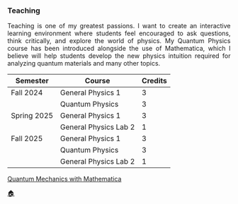 
### Teaching


<div style="text-align: justify;">
<p>Teaching is one of my greatest passions. I want to create an interactive learning environment where students feel encouraged to ask questions, think critically, and explore the world of physics. My Quantum Physics course has been introduced alongside the use of Mathematica, which I believe will help students develop the new physics intuition required for analyzing quantum materials and many other topics.</p>
</div>


| Semester      | Course                   | Credits |
|---------------|--------------------------|---------|
| Fall 2024     | General Physics 1        | 3       |
|               | Quantum Physics          | 3       |
| Spring 2025   | General Physics 1        | 3       |
|               | General Physics Lab 2    | 1       |
| Fall 2025     | General Physics 1        | 3       |
|               | Quantum Physics          | 3       |
|               | General Physics Lab 2    | 1       |


<a href="https://github.com/kimreyesg/Quantum-Mechanics-with-Mathematica" target="_blank">Quantum Mechanics with Mathematica</a>

[🏠](index.md)
